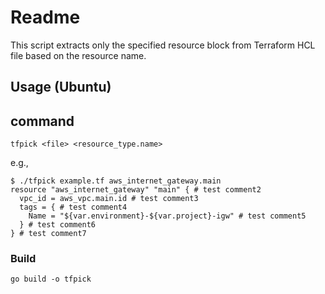 # Readme

This script extracts only the specified resource block from Terraform HCL file based on the resource name.

## Usage (Ubuntu)

## command

```
tfpick <file> <resource_type.name>
```

e.g.,

```
$ ./tfpick example.tf aws_internet_gateway.main
resource "aws_internet_gateway" "main" { # test comment2
  vpc_id = aws_vpc.main.id # test comment3
  tags = { # test comment4
    Name = "${var.environment}-${var.project}-igw" # test comment5
  } # test comment6
} # test comment7
```

### Build

```
go build -o tfpick
```
